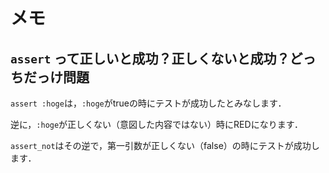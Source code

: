 # メモ

## `assert` って正しいと成功？正しくないと成功？どっちだっけ問題
`assert :hoge`は，`:hoge`がtrueの時にテストが成功したとみなします．

逆に，`:hoge`が正しくない（意図した内容ではない）時にREDになります．

`assert_not`はその逆で，第一引数が正しくない（false）の時にテストが成功します．